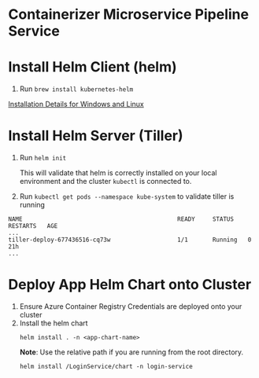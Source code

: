# Containerizer Microservice Pipeline Service

# Install Helm Client (helm)
1. Run ```brew install kubernetes-helm```

[Installation Details for Windows and Linux](https://docs.helm.sh/using_helm/#installing-helm)

# Install Helm Server (Tiller)
1. Run ```helm init```

    This will validate that helm is correctly installed on your local environment and the cluster ```kubectl``` is connected to.
2. Run ```kubectl get pods --namespace kube-system``` to validate tiller is running

```
NAME                                            READY     STATUS    RESTARTS   AGE
...
tiller-deploy-677436516-cq73w                   1/1       Running   0          21h
...
```

# Deploy App Helm Chart onto Cluster
1. Ensure Azure Container Registry Credentials are deployed onto your cluster
2. Install the helm chart
    ```
    helm install . -n <app-chart-name>
    ```
    **Note**: Use the relative path if you are running from the root directory.
    ```
    helm install /LoginService/chart -n login-service
    ```